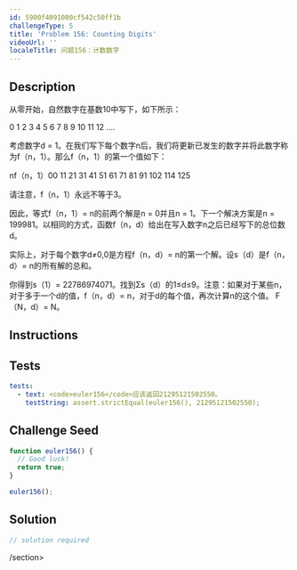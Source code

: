 ```yaml
---
id: 5900f4091000cf542c50ff1b
challengeType: 5
title: 'Problem 156: Counting Digits'
videoUrl: ''
localeTitle: 问题156：计数数字
---
```


## Description
<section id="description">从零开始，自然数字在基数10中写下，如下所示： <p> 0 1 2 3 4 5 6 7 8 9 10 11 12 .... </p><p>考虑数字d = 1。在我们写下每个数字n后，我们将更新已发生的数字并将此数字称为f（n，1）。那么f（n，1）的第一个值如下： </p><p> nf（n，1）00 11 21 31 41 51 61 71 81 91 102 114 125 </p><p>请注意，f（n，1）永远不等于3。 </p><p>因此，等式f（n，1）= n的前两个解是n = 0并且n = 1。下一个解决方案是n = 199981。以相同的方式，函数f（n，d）给出在写入数字n之后已经写下的总位数d。 </p><p>实际上，对于每个数字d≠0,0是方程f（n，d）= n的第一个解。设s（d）是f（n，d）= n的所有解的总和。 </p><p>你得到s（1）= 22786974071。找到Σs（d）的1≤d≤9。注意：如果对于某些n，对于多于一个d的值，f（n，d）= n，对于d的每个值，再次计算n的这个值。 F（N，d）= N。 </p></section>

## Instructions
<section id="instructions">
</section>

## Tests
<section id='tests'>

```yml
tests:
  - text: <code>euler156</code>应该返回21295121502550。
    testString: assert.strictEqual(euler156(), 21295121502550);

```

</section>

## Challenge Seed
<section id='challengeSeed'>

<div id='js-seed'>

```js
function euler156() {
  // Good luck!
  return true;
}

euler156();

```

</div>



</section>

## Solution
<section id='solution'>

```js
// solution required
```

/section>
